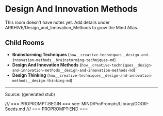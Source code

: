 # Design And Innovation Methods

This room doesn't have notes yet. Add details under ARKHIVE/Design_and_Innovation_Methods to grow the Mind Atlas.

## Child Rooms
- **Brainstorming Techniques** (`how__creative-techniques__design-and-innovation-methods__brainstorming-techniques-md`)
- **Design And Innovation Methods** (`how__creative-techniques__design-and-innovation-methods__design-and-innovation-methods-md`)
- **Design Thinking** (`how__creative-techniques__design-and-innovation-methods__design-thinking-md`)

---
Source: (generated stub)

/// === PROPROMPT:BEGIN ===
see: MIND/ProPrompts/Library/DOOR-Seeds.md
/// === PROPROMPT:END ===
